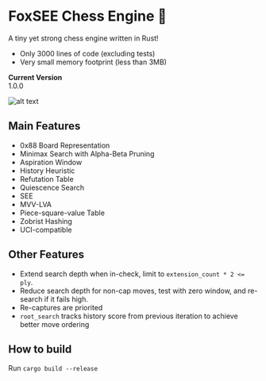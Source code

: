 # FoxSEE Chess Engine 🦊
A tiny yet strong chess engine written in Rust!  

- Only 3000 lines of code (excluding tests)
- Very small memory footprint (less than 3MB)

**Current Version**  
1.0.0

![alt text](https://travis-ci.org/redsalmon91/FoxSEE.svg?branch=master)

## Main Features

- 0x88 Board Representation
- Minimax Search with Alpha-Beta Pruning
- Aspiration Window
- History Heuristic
- Refutation Table
- Quiescence Search
- SEE
- MVV-LVA
- Piece-square-value Table
- Zobrist Hashing
- UCI-compatible

## Other Features

- Extend search depth when in-check, limit to `extension_count * 2 <= ply`.
- Reduce search depth for non-cap moves, test with zero window, and re-search if it fails high.
- Re-captures are priorited
- `root_search` tracks history score from previous iteration to achieve better move ordering

## How to build
Run `cargo build --release`
